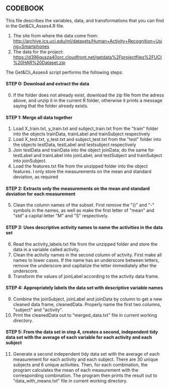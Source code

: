 ## CODEBOOK

This file describes the variables, data, and transformations that you can find in the Get&Cli_Asses4.R file.

1. The site from where the data come from:
    http://archive.ics.uci.edu/ml/datasets/Human+Activity+Recognition+Using+Smartphones  
2. The data for the project:   
    https://d396qusza40orc.cloudfront.net/getdata%2Fprojectfiles%2FUCI%20HAR%20Dataset.zip
    
The Get&Cli_Asses4 script performs the following steps:

#### STEP 0: Download and extract the data

0. If the folder does not already exist, download the zip file from the adress above, and unzip it in the current R folder, otherwise it prints a message saying that the folder already exists.

#### STEP 1: Merge all data together

1. Load X_train.txt, y_train.txt and subject_train.txt from the "train" folder into the objects trainData, trainLabel and trainSubject respectively  
2. Load X_test.txt, y_test.txt and subject_test.txt from the "test" folder into the objects testData, testLabel and testsubject respectively
3. Join testData and trainData into the object joinData; do the same for testLabel and trainLabel into joinLabel; and testSubject and trainSubject into joinSubject.
4. Load the features.txt file from the unzipped folder into the object features. I only store the measurements on the mean and standard deviation, as required  

#### STEP 2: Extracts only the measurements on the mean and standard deviation for each measurement

5. Clean the column names of the subset. First remove the "()" and "-" symbols in the names, as well as make the first letter of "mean" and "std" a capital letter "M" and "S" respectively.

#### STEP 3: Uses descriptive activity names to name the activities in the data set

6. Read the activity_labels.txt file from the unzipped folder and store the data in a variable called activity.
7. Clean the activity names in the second column of activity. First make all names to lower cases. If the name has an underscore between letters, remove the underscore and capitalize the letter immediately after the underscore.
8. Transform the values of joinLabel according to the activity data frame.

#### STEP 4: Appropriately labels the data set with descriptive variable names

9. Combine the joinSubject, joinLabel and joinData by column to get a new cleaned data frame, cleanedData. Properly name the first two columns, "subject" and "activity". 
10. Print the cleanedData out to "merged_data.txt" file in current working directory.

#### STEP 5: From the data set in step 4, creates a second, independent tidy data set with the average of each variable for each activity and each subject

11. Generate a second independent tidy data set with the average of each measurement for each activity and each subject. There are 30 unique subjects and 6 unique activities. Then, for each combination, the program calculates the mean of each measurement with the corresponding combination. The program then prints the result out to "data_with_means.txt" file in current working directory.
